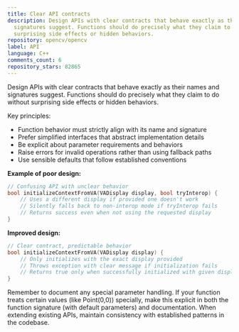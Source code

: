 ```yaml
---
title: Clear API contracts
description: Design APIs with clear contracts that behave exactly as their names and
  signatures suggest. Functions should do precisely what they claim to do without
  surprising side effects or hidden behaviors.
repository: opencv/opencv
label: API
language: C++
comments_count: 6
repository_stars: 82865
---
```


Design APIs with clear contracts that behave exactly as their names and signatures suggest. Functions should do precisely what they claim to do without surprising side effects or hidden behaviors.

Key principles:
- Function behavior must strictly align with its name and signature
- Prefer simplified interfaces that abstract implementation details
- Be explicit about parameter requirements and behaviors
- Raise errors for invalid operations rather than using fallback paths
- Use sensible defaults that follow established conventions

**Example of poor design:**
```cpp
// Confusing API with unclear behavior
bool initializeContextFromVA(VADisplay display, bool tryInterop) {
    // Uses a different display if provided one doesn't work
    // Silently falls back to non-interop mode if tryInterop fails
    // Returns success even when not using the requested display
}
```

**Improved design:**
```cpp
// Clear contract, predictable behavior
bool initializeContextFromVA(VADisplay display) {
    // Only initializes with the exact display provided
    // Throws exception with clear message if initialization fails
    // Returns true only when successfully initialized with given display
}
```

Remember to document any special parameter handling. If your function treats certain values (like Point(0,0)) specially, make this explicit in both the function signature (with default parameters) and documentation. When extending existing APIs, maintain consistency with established patterns in the codebase.
